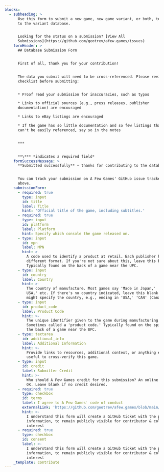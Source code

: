 ```yaml
---
blocks:
  - subheading: >
      Use this form to submit a new game, new game variant, or both, to be added
      to the variant database.


      Looking for the status on a submission? [View All
      Submissions](https://github.com/geotrev/afew.games/issues)
    formHeader: >
      ## Database Submission Form


      First of all, thank you for your contribution!


      The data you submit will need to be cross-referenced. Please review this
      checklist before submitting:


      * Proof read your submission for inaccuracies, such as typos

      * Links to official sources (e.g., press releases, publisher
      documentation) are encouraged

      * Links to eBay listings are encouraged

      * If the game has so little documentation and so few listings that it
      can't be easily referenced, say so in the notes


      ***


      **\*** *indicates a required field*
    formSuccessMessage: >
      **Submitted successfully** – thanks for contributing to the database!


      You can track your submission on A Few Games' GitHub issue tracker, linked
      above.
    submissionForm:
      - required: true
        type: input
        id: title
        label: Title
        hint: 'Official title of the game, including subtitles.'
      - required: true
        type: input
        id: platform
        label: Platform
        hint: Specify which console the game released on.
      - type: input
        id: mpn
        label: MPN
        hint: >-
          A code used to identify a product at retail. Each publisher has a
          different format. If you're not sure about this, leave this blank.
          Typically found on the back of a game near the UPC.
      - type: input
        id: country
        label: Country
        hint: >-
          The country of manufacture. Most games say 'Made in Japan,' 'Made in
          USA,' etc. If there's no country indicated, leave this blank. The MPN
          might specify the country, e.g., ending in 'USA,' 'CAN' (Canada), etc.
      - type: input
        id: product_code
        label: Product Code
        hint: >-
          The unique identifier given to the game during manufacturing.
          Sometimes called a 'product code.' Typically found on the spine, or
          the back of a game near the UPC.
      - type: textarea
        id: additional_info
        label: Additional Information
        hint: >-
          Provide links to resources, additional context, or anything else
          useful to cross-verify this game.
      - type: input
        id: credit
        label: Submitter Credit
        hint: >-
          Who should A Few Games credit for this submission? An online handle is
          OK. Leave blank if no credit desired.
      - required: true
        type: checkbox
        id: terms
        label: I agree to A Few Games' code of conduct
        externalLink: 'https://github.com/geotrev/afew.games/blob/main/CODE_OF_CONDUCT.md'
        hint: >-
          I understand this form will create a GitHub ticket with the provided
          information, to remain publicly visible for contributor & collector
          interest
      - required: true
        type: checkbox
        id: consent
        label: >-
          I understand this form will create a GitHub ticket with the provided
          information, to remain publicly visible for contributor & collector
          interest
    _template: contribute
---
```



